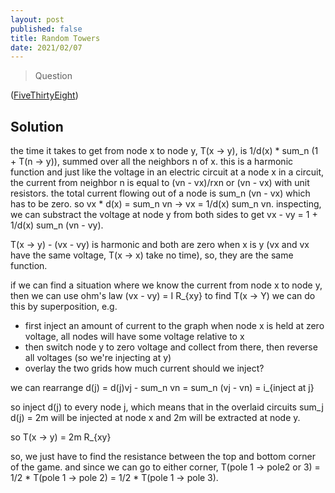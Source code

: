 ```yaml
---
layout: post
published: false
title: Random Towers
date: 2021/02/07
---
```


>Question

<!--more-->

([FiveThirtyEight](URL))

## Solution

the time it takes to get from node x to node y, T(x -> y), is 1/d(x) * sum_n (1 + T(n -> y)), summed over all the neighbors n of x.
this is a harmonic function and just like the voltage in an electric circuit
at a node x in a circuit, the current from neighbor n is equal to (vn - vx)/rxn or (vn - vx) with unit resistors. the total current flowing out of a node is sum_n (vn - vx) which has to be zero. so vx * d(x) = sum_n vn -> vx = 1/d(x) sum_n vn. inspecting, we can substract the voltage at node y from both sides to get
vx - vy = 1 + 1/d(x) sum_n (vn - vy).

T(x -> y) - (vx - vy) is harmonic and both are zero when x is y (vx and vx have the same voltage, T(x -> x) take no time), so, they are the same function.

if we can find a situation where we know the current from node x to node y, then we can use ohm's law (vx - vy) = I R_{xy} to find T(x -> Y)
we can do this by superposition, e.g.
- first inject an amount of current to the graph when node x is held at zero voltage, all nodes will have some voltage relative to x
- then switch node y to zero voltage and collect from there, then reverse all voltages (so we're injecting at y)
- overlay the two grids
how much current should we inject?

we can rearrange
d(j) = d(j)vj - sum_n vn = sum_n (vj - vn) = i_{inject at j}

so inject d(j) to every node j, which means that in the overlaid circuits sum_j d(j) = 2m will be injected at node x and 2m will be extracted at node y.

so T(x -> y) = 2m R_{xy}

so, we just have to find the resistance between the top and bottom corner of the game. and since we can go to either corner, T(pole 1 -> pole2 or 3) = 1/2 * T(pole 1 -> pole 2) = 1/2 * T(pole 1 -> pole 3).

<br>
